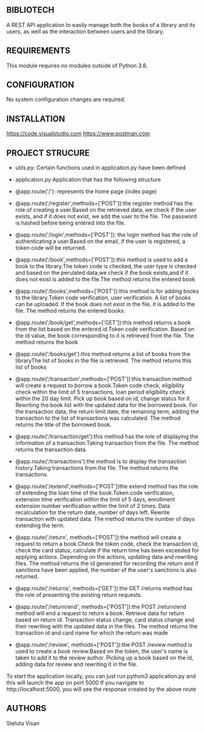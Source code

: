 BIBLIOTECH
------------
A REST API application to easily manage both the books of a library and its users, as well as the interaction between users and the library.

REQUIREMENTS
------------
This module requires no modules outside of Python 3.8.

CONFIGURATION
-------------
No system configuration changes are required.

INSTALLATION
-------------
https://code.visualstudio.com
https://www.postman.com


PROJECT STRUCURE
-------------
* utils.py: Certain functions used in application.py have been defined
* application.py:Application that has the following structure

* @app.route('/'): represents the home page (index page)

* @app.route('/register',methods=['POST']):the register method has the role of creating a user.Based on the retrieved data, we check if the user exists, and if it does not exist, we add the user to the file. The password is hashed before being entered into the file.

* @app.route('/login',methods=['POST']): the login method has the role of authenticating a user.Based on the email, if the user is registered, a token code will be returned.

* @app.route('/book',methods=['POST']):this method is used to add a book to the library.The token code is checked, the user type is checked and based on the perulated data,we check if the book exists,and if it does not exist is added to the file.The method returns the entered book

* @app.route('/books',methods=['POST']):this method is for adding books to the library.Token code verification, user verification. A list of books can be uploaded. If the book does not exist in the file, it is added to the file. The method returns the entered books.

* @app.route('/book/get',methods=['GET']):this method returns a book from the list based on the entered id.Token code verification. Based on the id value, the book corresponding to it is retrieved from the file. The method returns the book

* @app.route('/books/get'):this method returns a list of books from the libraryThe list of books in the file is retrieved. The method returns this list of books

* @app.route('/transaction',methods=['POST']):this transaction method will create a request to borrow a book.Token code check, eligibility check within the limit of 5 transactions, loan period eligibility check within the 20 day limit. Pick up book based on id, change status for it. Rewriting the book list with the updated data for the borrowed book. For the transaction data, the return limit date, the remaining term, adding the transaction to the list of transactions was calculated. The method returns the title of the borrowed book.

* @app.route('/transaction/get'):this method has the role of displaying the information of a transaction.Taking transaction from the file. The method returns the transaction data.

* @app.route('/transactions'):the method is to display the transaction history.Taking transactions from the file. The method returns the transactions.

* @app.route('/extend',methods=['POST'])the extend method has the role of extending the loan time of the book.Token code verification, extension time verification within the limit of 5 days, enrollment extension number verification within the limit of 2 times. Data recalculation for the return date, number of days left. Rewrite transaction with updated data. The method returns the number of days extending the term.

* @app.route('/return', methods=['POST']):the method will create a request to return a book.Check the token code, check the transaction id, check the card status, calculate if the return time has been exceeded for applying actions. Depending on the actions, updating data and rewriting files. The method returns the id generated for recording the return and if sanctions have been applied, the number of the user's sanctions is also returned.

* @app.route('/returns', methods=['GET']):the GET /returns method has the role of presenting the existing return requests.
* @app.route('/return/end', methods=['POST']):the POST /return/end method will end a request to return a book. Retrieve data for return based on return id. Transaction status change, card status change and their rewriting with the updated data in the files. The method returns the transaction id and card name for which the return was made

* @app.route('/review', methods=['POST']):the POST /review method is used to create a book review.Based on the token, the user's name is taken to add it to the review author. Picking up a book based on the id, adding data for review and rewriting it in the file.

To start the application locally, you can just run python3 application.py and this will launch the app on port 5000
If you navigate to http://localhost:5000, you will see the response created by the above route 

AUTHORS
-------------
Steluta Visan